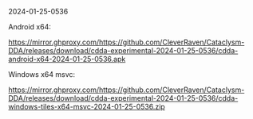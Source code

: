 2024-01-25-0536

Android x64:

https://mirror.ghproxy.com/https://github.com/CleverRaven/Cataclysm-DDA/releases/download/cdda-experimental-2024-01-25-0536/cdda-android-x64-2024-01-25-0536.apk

Windows x64 msvc:

https://mirror.ghproxy.com/https://github.com/CleverRaven/Cataclysm-DDA/releases/download/cdda-experimental-2024-01-25-0536/cdda-windows-tiles-x64-msvc-2024-01-25-0536.zip

